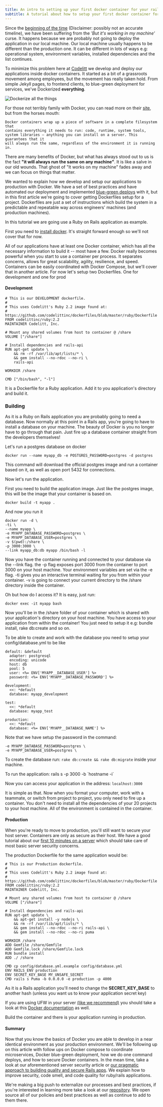 ```yaml
---
title: An intro to setting up your first docker container for your rails app
subtitle: A tutorial about how to setup your first docker container for your rails application
---
```



Since the [beginning of the time](https://upload.wikimedia.org/wikipedia/commons/c/c2/Lambda-Cold_Dark_Matter,_Accelerated_Expansion_of_the_Universe,_Big_Bang-Inflation.jpg) (Disclaimer: possibly not an accurate timeline), we have been suffering from the *'But it's working in my machine'* curse. It happens because we are probably not going to deploy the application in our local machine. Our local machine usually happens to be different than the production one. It can be different in lots of ways e.g: operational system, environment variables, installed dependencies and the list continues.

To minimize this problem here at [Codelitt](http://codelitt.com) we develop and deploy our applications inside docker containers. It started as a bit of a grassroots movement among employees, but the movement has really taken hold. From simple Jekyll pages, to frontend clients, to blue-green deployment for services, we've Dockerized **everything**.

![Dockerize all the things](https://i.imgur.com/FiNj8.jpg)

For those not terribly family with Docker, you can read more on their [site](https://www.docker.com/what-docker), but from the horses mouth:

```
Docker containers wrap up a piece of software in a complete filesystem that
contains everything it needs to run: code, runtime, system tools,
system libraries – anything you can install on a server. This guarantees that it
will always run the same, regardless of the environment it is running in.
```

There are many benefits of Docker, but what has always stood out to us is the fact **"it will always run the same on any machine"**. It is like a salve in our old wounds. That ghost of "It works on my machine" fades away and we can focus on things that matter.

We wanted to explain how we develop and setup our applications to production with Docker. We have a set of best practices and have automated our deployment and implemented [blue-green deploys](http://martinfowler.com/bliki/BlueGreenDeployment.html) with it, but in this first article we're going to cover getting Dockerfiles setup for a project. Dockerfiles are just a set of instructions which build the system in a predictable and repeatable way across engineers' machines (and production machines).

In this tutorial we are going use a Ruby on Rails application as example.

First you need to [install docker](https://www.digitalocean.com/community/tutorials/how-to-install-and-use-docker-on-ubuntu-16-04). It's straight forward enough so we'll not cover that for now.

All of our applications have at least one Docker container, which has all the necessary information to build it -- most have a few. Docker really becomes powerful when you start to use a container per process. It separates concerns, allows for great scalability, agility, resilience, and speed. Containers can be easily coordinated with Docker Compose, but we'll cover that in another article. For now let's setup two Dockerfiles. One for development and one for prod

#### Development

```
# This is our DEVELOPMENT dockerfile.
#
# This uses Codelitt's Ruby 2.2 image found at:
# https://github.com/codelittinc/dockerfiles/blob/master/ruby/Dockerfile
FROM codelittinc/ruby:2.2
MAINTAINER Codelitt, Inc.

# Mount any shared volumes from host to container @ /share
VOLUME ["/share"]

# Install dependencies and rails-api
RUN apt-get update \
    && rm -rf /var/lib/apt/lists/* \
    && gem install --no-rdoc --no-ri \
    rails-api

WORKDIR /share

CMD ["/bin/bash", "-l"]
```

It is a Dockerfile for a Ruby application. Add it to you application's directory and build it.

### Building

As it is a Ruby on Rails application you are probably going to need a database. Now normally at this point in a Rails app, you're going to have to install a database on your machine. The beauty of Docker is you no longer have to go through that pain. Just fire up a database container straight from the developers themselves!

Let's run a postgres database on docker

`docker run --name myapp_db -e POSTGRES_PASSWORD=postgres -d postgres`

This command will download the official postgres image and run a container based on it, as well as open port 5432 for connections.

Now let's run the application.

First you need to build the application image. Just like the postgres image, this will be the image that your container is based on.

`docker build -t myapp .`


And now you run it

```
docker run -d \
-ti \
--name myapp \
-e MYAPP_DATABASE_PASSWORD=postgres \
-e MYAPP_DATABASE_USER=postgres \
-v $(pwd):/share \
-p 3000:3000 \
--link myapp_db:db myapp /bin/bash -l
```

Now you have the container running and connected to your database via the --link flag. the -p flag exposes port 3000 from the container to port 3000 on your host machine. Your environment variables are set via the -e flag. -ti gives you an interactive terminal waiting for you from within your container. -v is going to connect your current directory to the /share directory inside the container.

Oh but how do I access it? It is easy, just run:

`docker exec -it myapp bash`

Now you'll be in the /share folder of your container which is shared with your application's directory on your host machine. You have access to your application from within the container! You just need to setup it e.g: bundle install, rake db:create and so on.

To be able to create and work with the database you need to setup your config/database.yml to be like

```
default: &default
  adapter: postgresql
  encoding: unicode
  host: db
  pool: 5
  user: <%= ENV['MYAPP__DATABASE_USER'] %>
  password: <%= ENV['MYAPP__DATABASE_PASSWORD'] %>

development:
  <<: *default
  database: myapp_development

test:
  <<: *default
  database: myapp_test

production:
  <<: *default
  database: <%= ENV['MYAPP__DATABASE_NAME'] %>
```

Note that we have setup the password in the command:

```
-e MYAPP_DATABASE_PASSWORD=postgres \
-e MYAPP_DATABASE_USER=postgres \
```

To create the database run: `rake db:create && rake db:migrate` inside your machine.

To run the application: rails s -p 3000 -b \`hostname -i\`

Now you can access your application in the address: `localhost:3000`

It is simple as that. Now when you format your computer, work with a teammate, or switch from project to project, you only need to fire up a container. You don't need to install all the dependencies of your 20 projects to your host machine. All of the environment is contained in the container.

#### Production

When you're ready to move to production, you'll still want to secure your host server. Containers are only as secure as their host. We have a good tutorial about our [first 10 minutes on a server](http://www.codelitt.com/blog/my-first-10-minutes-on-a-server-primer-for-securing-ubuntu/) which should take care of most basic server security concerns.

The production Dockerfile for the same application would be:

```
# This is our Production dockerfile.
#
# This uses Codelitt's Ruby 2.2 image found at:
# https://github.com/codelittinc/dockerfiles/blob/master/ruby/Dockerfile
FROM codelittinc/ruby:2.2
MAINTAINER Codelitt, Inc.

# Mount any shared volumes from host to container @ /share
VOLUME ["/share"]

# Install dependencies and rails-api
RUN apt-get update \
    && apt-get install -y nodejs \
    && rm -rf /var/lib/apt/lists/* \
    && gem install --no-rdoc --no-ri rails-api \
    && gem install --no-rdoc --no-ri puma

WORKDIR /share
ADD Gemfile /share/Gemfile
ADD Gemfile.lock /share/Gemfile.lock
RUN bundle install
ADD ./ /share

CMD cp config/database.yml.example config/database.yml
ENV RAILS_ENV production
ENV SECRET_KEY_BASE MY_UNSAFE_SECRET
CMD rails s Puma -b 0.0.0.0 -e production -p 4000
```

As it is a Rails application you'll need to change the **SECRET_KEY_BASE** to another hash (unless you want us to know your application secret key)

If you are using UFW in your server [(like we recommend)](http://www.codelitt.com/blog/my-first-10-minutes-on-a-server-primer-for-securing-ubuntu/) you should take a look at this [Docker documentation](https://docs.docker.com/engine/installation/linux/ubuntulinux/#enable-ufw-forwarding) as well.

Build the container and there is your application running in production.

#### Summary

Now that you know the basics of Docker you are able to develop in a near identical environment as your production environment. We'll be following up on this article with follow ups on Docker compose to coordinate microservices, Docker blue-green deployment, how we do one command deploys, and how to secure Docker containers. In the mean time, take a look at our aforementioned server security article or [our pragmatic approach to building quality and secure Rails apps](www.codelitt.com/blog/pragmatic-approach-building-ruby-rails-apps-quickly-quality-code/). We explain how to improve security, code smell, and code quality for ruby/rails applications.

We're making a big push to externalize our processes and best practices, if you're interested in learning more take a look at our [repository](https://github.com/codelittinc/incubator-resources). We open source all of our policies and best practices as well as continue to add to them there.

